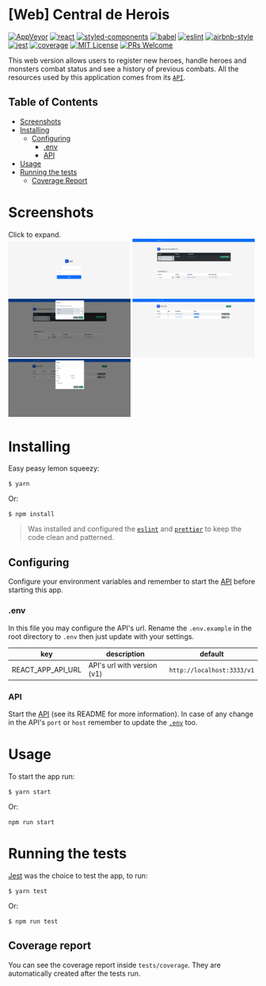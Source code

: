 # [Web] Central de Herois
[![AppVeyor](https://img.shields.io/appveyor/build/diegovictor/central-de-herois-web?logo=appveyor&style=flat-square)](https://ci.appveyor.com/project/DiegoVictor/central-de-herois-web)
[![react](https://img.shields.io/badge/reactjs-18.2.0-61dafb?style=flat-square&logo=react)](https://reactjs.org/)
[![styled-components](https://img.shields.io/badge/styled_components-6.1.1-db7b86?style=flat-square&logo=styled-components)](https://styled-components.com/)
[![babel](https://img.shields.io/badge/babel-7.23.3-F9DC3E?style=flat-square&logo=babel)](https://babeljs.io/)
[![eslint](https://img.shields.io/badge/eslint-8.54.0-4b32c3?style=flat-square&logo=eslint)](https://eslint.org/)
[![airbnb-style](https://flat.badgen.net/badge/style-guide/airbnb/ff5a5f?icon=airbnb)](https://github.com/airbnb/javascript)
[![jest](https://img.shields.io/badge/jest-29.7.0-brightgreen?style=flat-square&logo=jest)](https://jestjs.io/)
[![coverage](https://img.shields.io/codecov/c/gh/DiegoVictor/central-de-herois-web?logo=codecov&style=flat-square)](https://codecov.io/gh/DiegoVictor/central-de-herois-web)
[![MIT License](https://img.shields.io/badge/license-MIT-green?style=flat-square)](https://raw.githubusercontent.com/DiegoVictor/central-de-herois-web/main/LICENSE)
[![PRs Welcome](https://img.shields.io/badge/PRs-welcome-brightgreen.svg?style=flat-square)](http://makeapullrequest.com)

This web version allows users to register new heroes, handle heroes and monsters combat status and see a history of previous combats. All the resources used by this application comes from its [`API`](https://github.com/DiegoVictor/central-de-herois-api).

## Table of Contents
* [Screenshots](#screenshots)
* [Installing](#installing)
  * [Configuring](#configuring)
    * [.env](#env)
    * [API](#api)
* [Usage](#usage)
* [Running the tests](#running-the-tests)
  * [Coverage Report](#coverage-report)

# Screenshots
Click to expand.<br>
<img src="https://raw.githubusercontent.com/DiegoVictor/central-de-herois-web/main/screenshots/login.png" width="49%"/>
<img src="https://raw.githubusercontent.com/DiegoVictor/central-de-herois-web/main/screenshots/dashboard.png" width="49%"/>
<img src="https://raw.githubusercontent.com/DiegoVictor/central-de-herois-web/main/screenshots/combat-modal.png" width="49%"/>
<img src="https://raw.githubusercontent.com/DiegoVictor/central-de-herois-web/main/screenshots/heroes.png" width="49%"/>
<img src="https://raw.githubusercontent.com/DiegoVictor/central-de-herois-web/main/screenshots/form.png" width="49%"/>

# Installing
Easy peasy lemon squeezy:
```
$ yarn
```
Or:
```
$ npm install
```
> Was installed and configured the [`eslint`](https://eslint.org/) and [`prettier`](https://prettier.io/) to keep the code clean and patterned.

## Configuring
Configure your environment variables and remember to start the [API](https://github.com/DiegoVictor/central-de-herois-api) before starting this app.

### .env
In this file you may configure the API's url. Rename the `.env.example` in the root directory to `.env` then just update with your settings.

key|description|default
---|---|---
REACT_APP_API_URL|API's url with version (v1)|`http://localhost:3333/v1`

### API
Start the [API](https://github.com/DiegoVictor/central-de-herois-api) (see its README for more information). In case of any change in the API's `port` or `host` remember to update the [`.env`](#env) too.

# Usage
To start the app run:
```
$ yarn start
```
Or:
```
npm run start
```

# Running the tests
[Jest](https://jestjs.io) was the choice to test the app, to run:
```
$ yarn test
```
Or:
```
$ npm run test
```

## Coverage report
You can see the coverage report inside `tests/coverage`. They are automatically created after the tests run.
